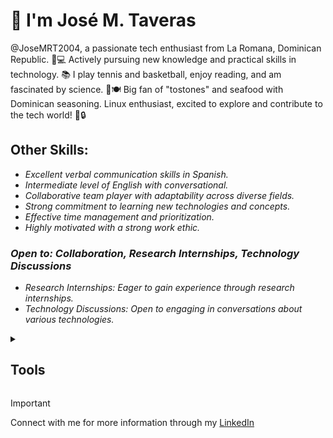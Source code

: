 # 👋 I'm José M. Taveras  
@JoseMRT2004, a passionate tech enthusiast from La Romana, Dominican Republic. 🌴💻 Actively pursuing new knowledge and practical skills in technology. 📚 I play tennis and basketball, enjoy reading, and am fascinated by science. 🍤🍽️ Big fan of "tostones" and seafood with Dominican seasoning. Linux enthusiast, excited to explore and contribute to the tech world! 🚀🔒  

## Other Skills:

- _Excellent verbal communication skills in Spanish._
- _Intermediate level of English with conversational._
- _Collaborative team player with adaptability across diverse fields._
- _Strong commitment to learning new technologies and concepts._
- _Effective time management and prioritization._
- _Highly motivated with a strong work ethic._

### _Open to: Collaboration, Research Internships, Technology Discussions_

- _Research Internships: Eager to gain experience through research internships._
- _Technology Discussions: Open to engaging in conversations about various technologies._
  
<details>  
 <summary><h2>Tools</h2></summary>
  
 [![My Skills](https://skillicons.dev/icons?i=bash,linux,git,github)](https://skillicons.dev) 
</details>

> [!IMPORTANT]  
> Connect with me for more information through my [LinkedIn](https://www.linkedin.com/in/jose-m-taveras-49b0172b1/)

